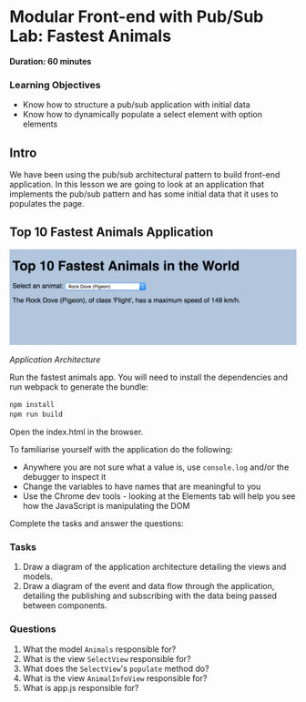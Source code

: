 # Modular Front-end with Pub/Sub Lab: Fastest Animals

**Duration: 60 minutes**

### Learning Objectives

- Know how to structure a pub/sub application with initial data
- Know how to dynamically populate a select element with option elements

## Intro

We have been using the pub/sub architectural pattern to build front-end application. In this lesson we are going to look at an application that implements the pub/sub pattern and has some initial data that it uses to populates the page.

## Top 10 Fastest Animals Application

![Top 10 Fastest Animals Application](images/10_fastest_animals.png)

*Application Architecture*

Run the fastest animals app. You will need to install the dependencies and run webpack to generate the bundle:

```bash
npm install
npm run build
```
Open the index.html in the browser.

To familiarise yourself with the application do the following:

- Anywhere you are not sure what a value is, use `console.log` and/or the debugger to inspect it
- Change the variables to have names that are meaningful to you
- Use the Chrome dev tools - looking at the Elements tab will help you see how the JavaScript is manipulating the DOM

Complete the tasks and answer the questions:

### Tasks

1. Draw a diagram of the application architecture detailing the views and models.
2. Draw a diagram of the event and data flow through the application, detailing the publishing and subscribing with the data being passed between components.

### Questions

1. What the model `Animals` responsible for?
2. What is the view `SelectView` responsible for?
3. What does the `SelectView`'s `populate` method do?
4. What is the view `AnimalInfoView` responsible for?
5. What is app.js responsible for?
